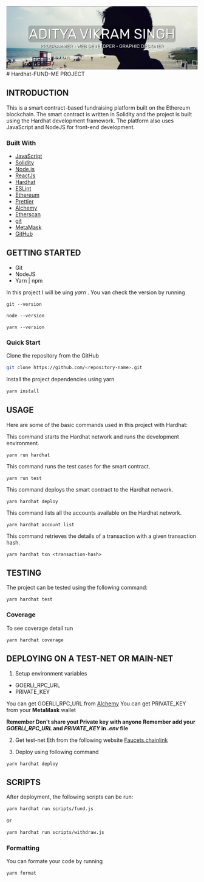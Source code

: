 <img src="https://raw.githubusercontent.com/AVS1508/AVS1508/master/assets/Aditya%20Vikram%20Singh%20Banner.png">
# Hardhat-FUND-ME PROJECT

## INTRODUCTION
This is a smart contract-based fundraising platform built on the Ethereum blockchain. The smart contract is written in Solidity and the project is built using the Hardhat development framework. The platform also uses JavaScript and NodeJS for front-end development.
### Built With
*  [JavaScript](https://www.javascript.com/)
*  [Solidity](https://docs.soliditylang.org/en/v0.8.18/)
*  [Node.js](https://nodejs.org/en/)
*  [ReactJs](https://reactjs.org/)
*  [Hardhat](https://hardhat.org/)
*  [ESLint](https://eslint.org/)
*  [Ethereum](https://ethereum.org/en/)
*  [Prettier](https://prettier.io/)
*  [Alchemy](https://www.alchemy.com/)
*  [Etherscan](https://etherscan.io/)
*  [git](https://git-scm.com/)
*  [MetaMask](https://metamask.io/)
*  [GitHub](https://github.com/)

## GETTING STARTED
* Git
* NodeJS
* Yarn | npm

In this project I will be uing *yarn* .
You van check the version by running
```shell
git --version
```
```shell
node --version
```
```shell
yarn --version
```
### Quick Start
Clone the repository from the GitHub
```bash
git clone https://github.com/<repository-name>.git
```
Install the project dependencies using yarn
```bash
yarn install
```

## USAGE
Here are some of the basic commands used in this project with Hardhat:

This command starts the Hardhat network and runs the development environment.
```shell
yarn run hardhat
```
This command runs the test cases for the smart contract.
```shell
yarn run test
```
This command deploys the smart contract to the Hardhat network.
```shell
yarn hardhat deploy
```
This command lists all the accounts available on the Hardhat network.
```shell
yarn hardhat account list
```
This command retrieves the details of a transaction with a given transaction hash.
```shell
yarn hardhat txn <transaction-hash>
```

## TESTING
The project can be tested using the following command:
```shell
yarn hardhat test
```
### Coverage
To see coverage detail run
```shell
yarn hardhat coverage
```

## DEPLOYING ON A TEST-NET OR MAIN-NET
1. Setup environment variables
* GOERLI_RPC_URL
* PRIVATE_KEY

You can get GOERLI_RPC_URL from [Alchemy](https://www.alchemy.com/)
You can get PRIVATE_KEY from your **MetaMask** wallet

**Remember Don't share yout Private key with anyone**
**Remember add your *GOERLI_RPC_URL* and *PRIVATE_KEY* in *.env* file**

2. Get test-net Eth from the following website
[Faucets.chainlink](https://faucets.chain.link/)

3. Deploy using following command
```shell
yarn hardhat deploy
```

## SCRIPTS
After deployment, the following scripts can be run:
```bash
yarn hardhat run scripts/fund.js
```
or
```bash
yarn hardhat run scripts/withdraw.js
```
### Formatting
You can formate your code by running
```bash
yarn format
```
